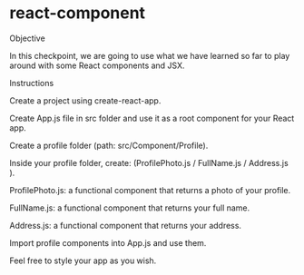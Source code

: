 # react-component

Objective

In this checkpoint, we are going to use what we have learned so far to play around with some React components and JSX.

Instructions

Create a project using create-react-app.

Create App.js file in src folder and use it as a root component for your React app.

Create a profile folder (path: src/Component/Profile).

Inside your profile folder, create: (ProfilePhoto.js / FullName.js / Address.js ).

ProfilePhoto.js: a functional component that returns a photo of your profile.

FullName.js: a functional component that returns your full name.

Address.js:  a functional component that returns your address.

Import profile components into App.js and use them.

Feel free to style your app as you wish.
